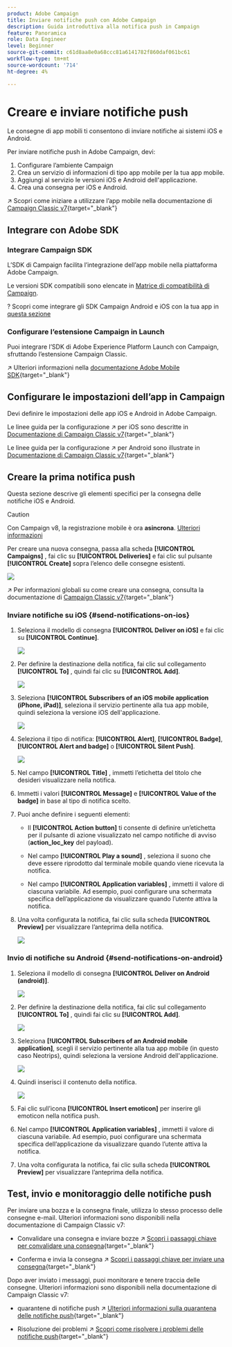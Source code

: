 ```yaml
---
product: Adobe Campaign
title: Inviare notifiche push con Adobe Campaign
description: Guida introduttiva alla notifica push in Campaign
feature: Panoramica
role: Data Engineer
level: Beginner
source-git-commit: c61d8aa8e0a68ccc81a6141782f860daf061bc61
workflow-type: tm+mt
source-wordcount: '714'
ht-degree: 4%

---
```


# Creare e inviare notifiche push

Le consegne di app mobili ti consentono di inviare notifiche ai sistemi iOS e Android.

Per inviare notifiche push in Adobe Campaign, devi:

1. Configurare l’ambiente Campaign
1. Crea un servizio di informazioni di tipo app mobile per la tua app mobile.
1. Aggiungi al servizio le versioni iOS e Android dell&#39;applicazione.
1. Crea una consegna per iOS e Android.

↗️ Scopri come iniziare a utilizzare l’app mobile nella documentazione di [Campaign Classic v7](https://experienceleague.adobe.com/docs/campaign-classic/using/sending-messages/sending-push-notifications/about-mobile-app-channel.html){target=&quot;_blank&quot;}

## Integrare con Adobe SDK

### Integrare Campaign SDK

L’SDK di Campaign facilita l’integrazione dell’app mobile nella piattaforma Adobe Campaign.

Le versioni SDK compatibili sono elencate in [Matrice di compatibilità di Campaign](../start/compatibility-matrix.md#MobileSDK).

? Scopri come integrare gli SDK Campaign Android e iOS con la tua app in [questa sezione](../config/push-config.md)

### Configurare l’estensione Campaign in Launch

Puoi integrare l’SDK di Adobe Experience Platform Launch con Campaign, sfruttando l’estensione Campaign Classic.

↗️ Ulteriori informazioni nella [documentazione Adobe Mobile SDK](https://aep-sdks.gitbook.io/docs/using-mobile-extensions/adobe-campaignclassic){target=&quot;_blank&quot;}

## Configurare le impostazioni dell’app in Campaign

Devi definire le impostazioni delle app iOS e Android in Adobe Campaign.

Le linee guida per la configurazione ↗️ per iOS sono descritte in [Documentazione di Campaign Classic v7](https://experienceleague.adobe.com/docs/campaign-classic/using/sending-messages/sending-push-notifications/configure-the-mobile-app/configuring-the-mobile-application.html?lang=en#sending-messages){target=&quot;_blank&quot;}

Le linee guida per la configurazione ↗️ per Android sono illustrate in [Documentazione di Campaign Classic v7](https://experienceleague.adobe.com/docs/campaign-classic/using/sending-messages/sending-push-notifications/configure-the-mobile-app/configuring-the-mobile-application-android.html?lang=en#sending-messages){target=&quot;_blank&quot;}

## Creare la prima notifica push

Questa sezione descrive gli elementi specifici per la consegna delle notifiche iOS e Android.

>[!CAUTION]
>
>Con Campaign v8, la registrazione mobile è ora **asincrona**. [Ulteriori informazioni](../dev/staging.md)

Per creare una nuova consegna, passa alla scheda **[!UICONTROL Campaigns]** , fai clic su **[!UICONTROL Deliveries]** e fai clic sul pulsante **[!UICONTROL Create]** sopra l’elenco delle consegne esistenti.

![](assets/delivery_step_1.png)

↗️ Per informazioni globali su come creare una consegna, consulta la documentazione di [Campaign Classic v7](https://experienceleague.adobe.com/docs/campaign-classic/using/sending-messages/key-steps-when-creating-a-delivery/steps-about-delivery-creation-steps.html?lang=en#sending-messages){target=&quot;_blank&quot;}

### Inviare notifiche su iOS {#send-notifications-on-ios}

1. Seleziona il modello di consegna **[!UICONTROL Deliver on iOS]** e fai clic su **[!UICONTROL Continue]**.

   ![](assets/push-template-ios.png)

1. Per definire la destinazione della notifica, fai clic sul collegamento **[!UICONTROL To]** , quindi fai clic su **[!UICONTROL Add]**.

   ![](assets/push-ios-select-target.png)

1. Seleziona **[!UICONTROL Subscribers of an iOS mobile application (iPhone, iPad)]**, seleziona il servizio pertinente alla tua app mobile, quindi seleziona la versione iOS dell&#39;applicazione.

   ![](assets/push-ios-subscribers.png)

1. Seleziona il tipo di notifica: **[!UICONTROL Alert]**, **[!UICONTROL Badge]**, **[!UICONTROL Alert and badge]** o **[!UICONTROL Silent Push]**.

   ![](assets/push-ios-alert.png)

1. Nel campo **[!UICONTROL Title]** , immetti l’etichetta del titolo che desideri visualizzare nella notifica.

1. Immetti i valori **[!UICONTROL Message]** e **[!UICONTROL Value of the badge]** in base al tipo di notifica scelto.

1. Puoi anche definire i seguenti elementi:

   * Il **[!UICONTROL Action button]** ti consente di definire un’etichetta per il pulsante di azione visualizzato nel campo notifiche di avviso (**action_loc_key** del payload).

   * Nel campo **[!UICONTROL Play a sound]** , seleziona il suono che deve essere riprodotto dal terminale mobile quando viene ricevuta la notifica.

   * Nel campo **[!UICONTROL Application variables]** , immetti il valore di ciascuna variabile. Ad esempio, puoi configurare una schermata specifica dell’applicazione da visualizzare quando l’utente attiva la notifica.

1. Una volta configurata la notifica, fai clic sulla scheda **[!UICONTROL Preview]** per visualizzare l’anteprima della notifica.

   ![](assets/push-ios-preview.png)


### Invio di notifiche su Android {#send-notifications-on-android}

1. Seleziona il modello di consegna **[!UICONTROL Deliver on Android (android)]**.

   ![](assets/push-template-android.png)

1. Per definire la destinazione della notifica, fai clic sul collegamento **[!UICONTROL To]** , quindi fai clic su **[!UICONTROL Add]**.

   ![](assets/push-android-select-target.png)

1. Seleziona **[!UICONTROL Subscribers of an Android mobile application]**, scegli il servizio pertinente alla tua app mobile (in questo caso Neotrips), quindi seleziona la versione Android dell&#39;applicazione.

   ![](assets/push-ios-subscribers.png)

1. Quindi inserisci il contenuto della notifica.

   ![](assets/push-android-content.png)

1. Fai clic sull’icona **[!UICONTROL Insert emoticon]** per inserire gli emoticon nella notifica push.

1. Nel campo **[!UICONTROL Application variables]** , immetti il valore di ciascuna variabile. Ad esempio, puoi configurare una schermata specifica dell’applicazione da visualizzare quando l’utente attiva la notifica.

1. Una volta configurata la notifica, fai clic sulla scheda **[!UICONTROL Preview]** per visualizzare l’anteprima della notifica.

   <!--![](assets/push-android-preview.png)-->

## Test, invio e monitoraggio delle notifiche push

Per inviare una bozza e la consegna finale, utilizza lo stesso processo delle consegne e-mail. Ulteriori informazioni sono disponibili nella documentazione di Campaign Classic v7:

* Convalidare una consegna e inviare bozze
↗️ [Scopri i passaggi chiave per convalidare una consegna](https://experienceleague.adobe.com/docs/campaign-classic/using/sending-messages/key-steps-when-creating-a-delivery/steps-validating-the-delivery.html?lang=it){target=&quot;_blank&quot;}

* Conferma e invia la consegna
↗️ [Scopri i passaggi chiave per inviare una consegna](https://experienceleague.adobe.com/docs/campaign-classic/using/sending-messages/key-steps-when-creating-a-delivery/steps-sending-the-delivery.html?lang=en){target=&quot;_blank&quot;}

Dopo aver inviato i messaggi, puoi monitorare e tenere traccia delle consegne. Ulteriori informazioni sono disponibili nella documentazione di Campaign Classic v7:

* quarantene di notifiche push
↗️ [Ulteriori informazioni sulla quarantena delle notifiche push](https://experienceleague.adobe.com/docs/campaign-classic/using/sending-messages/monitoring-deliveries/understanding-quarantine-management.html?lang=en#push-notification-quarantines){target=&quot;_blank&quot;}

* Risoluzione dei problemi
↗️ [Scopri come risolvere i problemi delle notifiche push](https://experienceleague.adobe.com/docs/campaign-classic/using/sending-messages/sending-push-notifications/troubleshooting.html?lang=en){target=&quot;_blank&quot;}